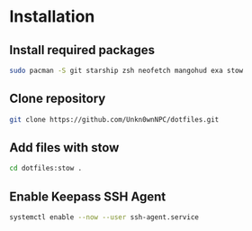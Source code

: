 # Installation
## Install required packages
```bash
sudo pacman -S git starship zsh neofetch mangohud exa stow
```
## Clone repository
```bash
git clone https://github.com/Unkn0wnNPC/dotfiles.git
```
## Add files with stow
```bash
cd dotfiles:stow .
```
## Enable Keepass SSH Agent
```bash
systemctl enable --now --user ssh-agent.service
```
